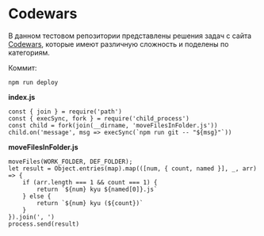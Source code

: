 # Codewars
В данном тестовом репозитории представлены решения задач с сайта [Codewars](https://www.codewars.com/dashboard), которые имеют различную сложность и поделены по категориям.


Коммит:

    npm run deploy

**index.js**

    const { join } = require('path')
    const { execSync, fork } = require('child_process')
    const child = fork(join(__dirname, 'moveFilesInFolder.js'))
    child.on('message', msg => execSync(`npm run git -- "${msg}"`))

**moveFilesInFolder.js**

    moveFiles(WORK_FOLDER, DEF_FOLDER);
    let result = Object.entries(map).map(([num, { count, named }], _, arr) => {
        if (arr.length === 1 && count === 1) {
            return `${num} kyu ${named[0]}.js`
        } else {
            return `${num} kyu (${count})`
        }
    }).join(', ')
    process.send(result)
